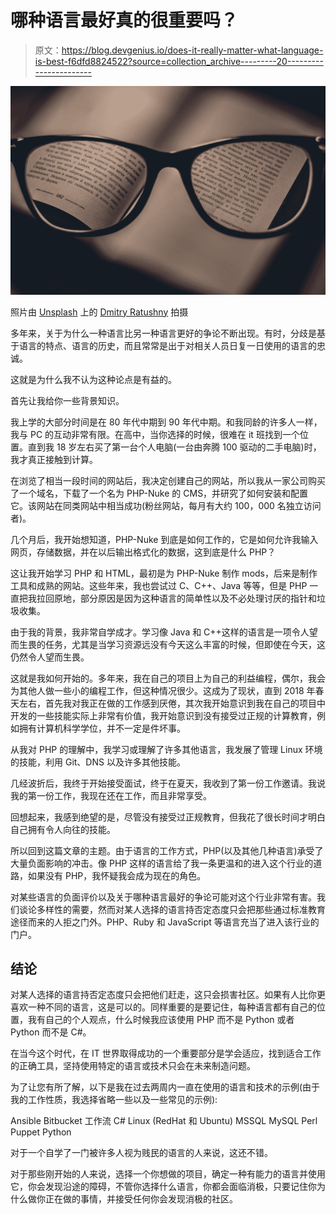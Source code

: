 # 哪种语言最好真的很重要吗？

> 原文：<https://blog.devgenius.io/does-it-really-matter-what-language-is-best-f6dfd8824522?source=collection_archive---------20----------------------->

![](img/956e4fb0cdf184532131bdae756072cd.png)

照片由 [Unsplash](https://unsplash.com?utm_source=medium&utm_medium=referral) 上的 [Dmitry Ratushny](https://unsplash.com/@ratushny?utm_source=medium&utm_medium=referral) 拍摄

多年来，关于为什么一种语言比另一种语言更好的争论不断出现。有时，分歧是基于语言的特点、语言的历史，而且常常是出于对相关人员日复一日使用的语言的忠诚。

这就是为什么我不认为这种论点是有益的。

首先让我给你一些背景知识。

我上学的大部分时间是在 80 年代中期到 90 年代中期。和我同龄的许多人一样，我与 PC 的互动非常有限。在高中，当你选择的时候，很难在 it 班找到一个位置。直到我 18 岁左右买了第一台个人电脑(一台由奔腾 100 驱动的二手电脑)时，我才真正接触到计算。

在浏览了相当一段时间的网站后，我决定创建自己的网站，所以我从一家公司购买了一个域名，下载了一个名为 PHP-Nuke 的 CMS，并研究了如何安装和配置它。该网站在同类网站中相当成功(粉丝网站，每月有大约 100，000 名独立访问者)。

几个月后，我开始想知道，PHP-Nuke 到底是如何工作的，它是如何允许我输入网页，存储数据，并在以后输出格式化的数据，这到底是什么 PHP？

这让我开始学习 PHP 和 HTML，最初是为 PHP-Nuke 制作 mods，后来是制作工具和成熟的网站。这些年来，我也尝试过 C、C++、Java 等等，但是 PHP 一直把我拉回原地，部分原因是因为这种语言的简单性以及不必处理讨厌的指针和垃圾收集。

由于我的背景，我非常自学成才。学习像 Java 和 C++这样的语言是一项令人望而生畏的任务，尤其是当学习资源远没有今天这么丰富的时候，但即使在今天，这仍然令人望而生畏。

这就是我如何开始的。多年来，我在自己的项目上为自己的利益编程，偶尔，我会为其他人做一些小的编程工作，但这种情况很少。这成为了现状，直到 2018 年春天左右，首先我对我正在做的工作感到厌倦，其次我开始意识到我在自己的项目中开发的一些技能实际上非常有价值，我开始意识到没有接受过正规的计算教育，例如拥有计算机科学学位，并不一定是件坏事。

从我对 PHP 的理解中，我学习或理解了许多其他语言，我发展了管理 Linux 环境的技能，利用 Git、DNS 以及许多其他技能。

几经波折后，我终于开始接受面试，终于在夏天，我收到了第一份工作邀请。我说我的第一份工作，我现在还在工作，而且非常享受。

回想起来，我感到绝望的是，尽管没有接受过正规教育，但我花了很长时间才明白自己拥有令人向往的技能。

所以回到这篇文章的主题。由于语言的工作方式，PHP(以及其他几种语言)承受了大量负面影响的冲击。像 PHP 这样的语言给了我一条更温和的进入这个行业的道路，如果没有 PHP，我怀疑我会成为现在的角色。

对某些语言的负面评价以及关于哪种语言最好的争论可能对这个行业非常有害。我们谈论多样性的需要，然而对某人选择的语言持否定态度只会把那些通过标准教育途径而来的人拒之门外。PHP、Ruby 和 JavaScript 等语言充当了进入该行业的门户。

## **结论**

对某人选择的语言持否定态度只会把他们赶走，这只会损害社区。如果有人比你更喜欢一种不同的语言，这是可以的。同样重要的是要记住，每种语言都有自己的位置，我有自己的个人观点，什么时候我应该使用 PHP 而不是 Python 或者 Python 而不是 C#。

在当今这个时代，在 IT 世界取得成功的一个重要部分是学会适应，找到适合工作的正确工具，坚持使用特定的语言或技术只会在未来制造问题。

为了让您有所了解，以下是我在过去两周内一直在使用的语言和技术的示例(由于我的工作性质，我选择省略一些以及一些常见的示例):

Ansible
Bitbucket 工作流
C#
Linux (RedHat 和 Ubuntu)
MSSQL
MySQL
Perl
Puppet
Python

对于一个自学了一门被许多人视为贱民的语言的人来说，这还不错。

对于那些刚开始的人来说，选择一个你想做的项目，确定一种有能力的语言并使用它，你会发现沿途的障碍，不管你选择什么语言，你都会面临消极，只要记住你为什么做你正在做的事情，并接受任何你会发现消极的社区。
